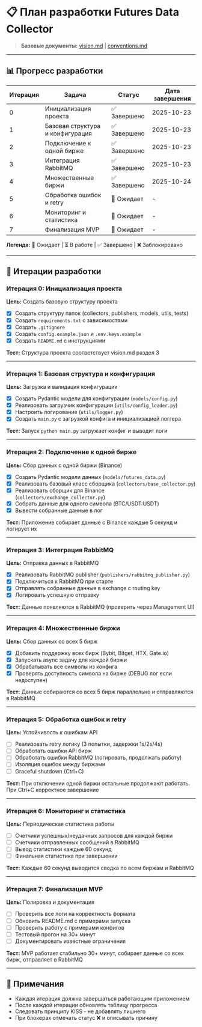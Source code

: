 # 📋 План разработки Futures Data Collector

> **Базовые документы:** [vision.md](../vision.md) | [conventions.md](../conventions.md)

---

## 📊 Прогресс разработки

| Итерация | Задача | Статус | Дата завершения |
|----------|--------|--------|-----------------|
| 0 | Инициализация проекта | ✅ Завершено | 2025-10-23 |
| 1 | Базовая структура и конфигурация | ✅ Завершено | 2025-10-23 |
| 2 | Подключение к одной бирже | ✅ Завершено | 2025-10-23 |
| 3 | Интеграция RabbitMQ | ✅ Завершено | 2025-10-23 |
| 4 | Множественные биржи | ✅ Завершено | 2025-10-24 |
| 5 | Обработка ошибок и retry | 📝 Ожидает | - |
| 6 | Мониторинг и статистика | 📝 Ожидает | - |
| 7 | Финализация MVP | 📝 Ожидает | - |

**Легенда:** 📝 Ожидает | ⏳ В работе | ✅ Завершено | ❌ Заблокировано

---

## 🚀 Итерации разработки

### Итерация 0: Инициализация проекта

**Цель:** Создать базовую структуру проекта

- [x] Создать структуру папок (collectors, publishers, models, utils, tests)
- [x] Создать `requirements.txt` с зависимостями
- [x] Создать `.gitignore`
- [x] Создать `config.example.json` и `.env.keys.example`
- [x] Создать `README.md` с инструкциями

**Тест:** Структура проекта соответствует vision.md раздел 3

---

### Итерация 1: Базовая структура и конфигурация

**Цель:** Загрузка и валидация конфигурации

- [x] Создать Pydantic модели для конфигурации (`models/config.py`)
- [x] Реализовать загрузчик конфигурации (`utils/config_loader.py`)
- [x] Настроить логирование (`utils/logger.py`)
- [x] Создать `main.py` с загрузкой конфига и инициализацией логгера

**Тест:** Запуск `python main.py` загружает конфиг и выводит логи

---

### Итерация 2: Подключение к одной бирже

**Цель:** Сбор данных с одной биржи (Binance)

- [x] Создать Pydantic модели данных (`models/futures_data.py`)
- [x] Реализовать базовый класс сборщика (`collectors/base_collector.py`)
- [x] Реализовать сборщик для Binance (`collectors/exchange_collector.py`)
- [x] Собрать данные для одного символа (BTC/USDT:USDT)
- [x] Вывести собранные данные в лог

**Тест:** Приложение собирает данные с Binance каждые 5 секунд и логирует их

---

### Итерация 3: Интеграция RabbitMQ

**Цель:** Отправка данных в RabbitMQ

- [x] Реализовать RabbitMQ publisher (`publishers/rabbitmq_publisher.py`)
- [x] Подключиться к RabbitMQ при старте
- [x] Отправлять собранные данные в exchange с routing key
- [x] Логировать успешную отправку

**Тест:** Данные появляются в RabbitMQ (проверить через Management UI)

---

### Итерация 4: Множественные биржи

**Цель:** Сбор данных со всех 5 бирж

- [x] Добавить поддержку всех бирж (Bybit, Bitget, HTX, Gate.io)
- [x] Запускать async задачу для каждой биржи
- [x] Обрабатывать все символы из конфига
- [x] Проверять доступность символа на бирже (DEBUG лог если недоступен)

**Тест:** Данные собираются со всех 5 бирж параллельно и отправляются в RabbitMQ

---

### Итерация 5: Обработка ошибок и retry

**Цель:** Устойчивость к ошибкам API

- [ ] Реализовать retry логику (3 попытки, задержки 1s/2s/4s)
- [ ] Обработать ошибки API бирж
- [ ] Обработать ошибки RabbitMQ (логировать, продолжать работу)
- [ ] Изоляция ошибок между биржами
- [ ] Graceful shutdown (Ctrl+C)

**Тест:** При отключении одной биржи остальные продолжают работать. При Ctrl+C корректное завершение

---

### Итерация 6: Мониторинг и статистика

**Цель:** Периодическая статистика работы

- [ ] Счетчики успешных/неудачных запросов для каждой биржи
- [ ] Счетчики отправленных сообщений в RabbitMQ
- [ ] Вывод статистики каждые 60 секунд
- [ ] Финальная статистика при завершении

**Тест:** Каждые 60 секунд выводится сводка по всем биржам и RabbitMQ

---

### Итерация 7: Финализация MVP

**Цель:** Полировка и документация

- [ ] Проверить все логи на корректность формата
- [ ] Обновить README.md с примерами запуска
- [ ] Проверить работу с примерами конфигов
- [ ] Тестовый прогон на 30+ минут
- [ ] Документировать известные ограничения

**Тест:** MVP работает стабильно 30+ минут, собирает данные со всех бирж, отправляет в RabbitMQ

---

## 📝 Примечания

- Каждая итерация должна завершаться работающим приложением
- После каждой итерации обновлять таблицу прогресса
- Следовать принципу KISS - не добавлять лишнего
- При блокерах отмечать статус ❌ и описывать причину
